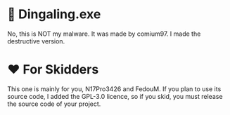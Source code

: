 # 🤔 Dingaling.exe
No, this is NOT my malware. It was made by comium97.
I made the destructive version.

# ❤️ For Skidders
This one is mainly for you, N17Pro3426 and FedouM.
If you plan to use its source code, I added the GPL-3.0 licence, so if you skid, you must release the source code of your project.
